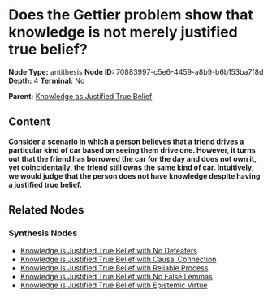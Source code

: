 # Does the Gettier problem show that knowledge is not merely justified true belief?

**Node Type:** antithesis
**Node ID:** 70883997-c5e6-4459-a8b9-b6b153ba7f8d
**Depth:** 4
**Terminal:** No

**Parent:** [Knowledge as Justified True Belief](knowledge-as-justified-true-belief-synthesis-8240a435-7c18-493a-a1ca-962c4cb23c5f.md)

## Content

**Consider a scenario in which a person believes that a friend drives a particular kind of car based on seeing them drive one. However, it turns out that the friend has borrowed the car for the day and does not own it, yet coincidentally, the friend still owns the same kind of car. Intuitively, we would judge that the person does not have knowledge despite having a justified true belief.**

## Related Nodes

### Synthesis Nodes

- [Knowledge is Justified True Belief with No Defeaters](knowledge-is-justified-true-belief-with-no-defeaters-synthesis-dee1f264-f9d7-4783-9d4e-dfc91186d583.md)
- [Knowledge is Justified True Belief with Causal Connection](knowledge-is-justified-true-belief-with-causal-connection-synthesis-ceb4275f-2926-406f-80d5-c1f0c4fd173e.md)
- [Knowledge is Justified True Belief with Reliable Process](knowledge-is-justified-true-belief-with-reliable-process-synthesis-5919db2b-60dd-459f-89be-fc269cee9cd9.md)
- [Knowledge is Justified True Belief with No False Lemmas](knowledge-is-justified-true-belief-with-no-false-lemmas-synthesis-2fd45688-dc57-4ed1-80c4-08174df6686b.md)
- [Knowledge is Justified True Belief with Epistemic Virtue](knowledge-is-justified-true-belief-with-epistemic-virtue-synthesis-2323a548-622d-4f11-82e9-fc5cd37d531a.md)
